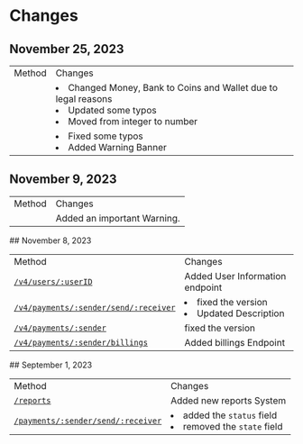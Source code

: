 # Changes

<!-- Maintain a changelog or release notes section
to inform users about updates, changes, and new features in different API versions -->
## November 25, 2023

<table>
    <tr>
        <td>Method</td>
        <td>Changes</td>
    </tr>
    <tr>
        <td><a href="API-reference.md"></a></td>
        <td><list><li>Changed Money, Bank to Coins and Wallet due to legal reasons</li><li>Updated some typos</li><li>Moved from integer to number</li></list></td>    
    </tr>
    <tr>
        <td><a href="users.md"></a></td>
        <td><list><li>Fixed some typos</li><li>Added Warning Banner</li></list></td>
    </tr>
</table>

## November 9, 2023
<table>
    <tr>
        <td>Method</td>
        <td>Changes</td>
    </tr>
    <tr>
        <td><a href="API-reference.md"></a></td>
        <td>Added an important Warning.</td>
    </tr>
</table>
## November 8, 2023
<table>
    <tr>
        <td>Method</td>
        <td>Changes</td>
    </tr>
    <tr>
        <td><a href="users.md"><code>/v4/users/:userID</code></a></td>
        <td>Added User Information endpoint</td>
    </tr>
    <tr>
        <td><a href="wallet.md"><code>/v4/payments/:sender/send/:receiver</code></a></td>
        <td><list><li>fixed the version</li><li>Updated Description</li></list></td>
    </tr>
    <tr>
        <td><a href="wallet.md"><code>/v4/payments/:sender</code></a></td>
        <td>fixed the version</td>
    </tr>
    <tr>
        <td><a href="wallet.md"><code>/v4/payments/:sender/billings</code></a></td>
        <td>Added billings Endpoint</td>
    </tr>
</table>
## September 1, 2023

<table>
<tr>
<td>Method</td>
<td>Changes</td>
</tr>
<tr>
<td><a href="reportsDB.md"><code>/reports</code></a></td>
<td>Added new reports System</td>
</tr>
<tr>
<td><a href="api-docs.md"><code>/payments/:sender/send/:receiver</code></a></td>
<td>
<list>
<li>added the <code>status</code> field</li>
<li>removed the <code>state</code> field</li>
</list>
</td>
</tr>
</table>